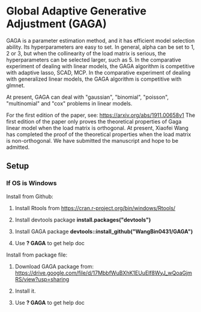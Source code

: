 # Global Adaptive Generative Adjustment (GAGA)

GAGA is a parameter estimation method, and it has efficient model selection ability. Its hyperparameters are easy to set. In general, alpha can be set to 1, 2 or 3, but when the collinearity of the load matrix is serious, the hyperparameters can be selected larger, such as 5. In the comparative experiment of dealing with linear models, the GAGA algorithm is competitive with adaptive lasso, SCAD, MCP. In the comparative experiment of dealing with generalized linear models, the GAGA algorithm is competitive with glmnet.

At present, GAGA can deal with "gaussian", "binomial", "poisson", "multinomial" and "cox" problems in linear models.

For the first edition of the paper, see: <https://arxiv.org/abs/1911.00658v1> The first edition of the paper only proves the theoretical properties of Gaga linear model when the load matrix is orthogonal. At present, Xiaofei Wang has completed the proof of the theoretical properties when the load matrix is non-orthogonal. We have submitted the manuscript and hope to be admitted.

## Setup
### If OS is Windows
Install from Github:

1. Install Rtools from https://cran.r-project.org/bin/windows/Rtools/

2. Install devtools package **install.packages("devtools")**

3. Install GAGA package  **devtools::install_github("WangBin0431/GAGA")**

4. Use **? GAGA** to get help doc 

Install from package file:

1. Download GAGA package from: https://drive.google.com/file/d/17MbbfWuBXhK1EUuElf8WyJ_wQoaGjmRS/view?usp=sharing

2. Install it.

3. Use **? GAGA** to get help doc
